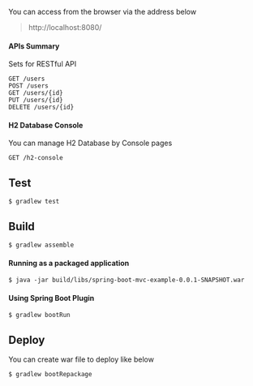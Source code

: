 
You can access from the browser via the address below

> http://localhost:8080/

#### APIs Summary

Sets for RESTful API

```
GET /users 
POST /users
GET /users/{id}
PUT /users/{id}
DELETE /users/{id}
```

#### H2 Database Console

You can manage H2 Database by Console pages

```
GET /h2-console
```

## Test

```
$ gradlew test
```

## Build

```
$ gradlew assemble
```

#### Running as a packaged application

```
$ java -jar build/libs/spring-boot-mvc-example-0.0.1-SNAPSHOT.war
```

#### Using Spring Boot Plugin

```
$ gradlew bootRun
```

## Deploy

You can create war file to deploy like below

```
$ gradlew bootRepackage
```



